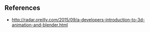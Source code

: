 ## References

- http://radar.oreilly.com/2015/09/a-developers-introduction-to-3d-animation-and-blender.html
